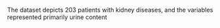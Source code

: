 The dataset depicts 203 patients with kidney diseases, and the variables represented primarily urine content
